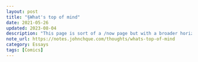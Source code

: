 ```yaml
---
layout: post
title: "§What's top of mind"
date: 2021-05-26
updated: 2023-08-04
description: "This page is sort of a /now page but with a broader horizon."
note_url: https://notes.johnchque.com/thoughts/whats-top-of-mind
category: Essays
tags: [Comics]
---
```

